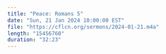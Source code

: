 ```yaml
---
title: "Peace: Romans 5"
date: "Sun, 21 Jan 2024 10:00:00 EST"
file: "https://cflcn.org/sermons/2024-01-21.m4a"
length: "15456760"
duration: "32:23"
---
```

